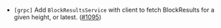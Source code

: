 - `[grpc]` Add `BlockResultsService` with client to fetch BlockResults
  for a given height, or latest.
  ([\#1095](https://github.com/depinnetwork/por-consensus/issues/1095))

